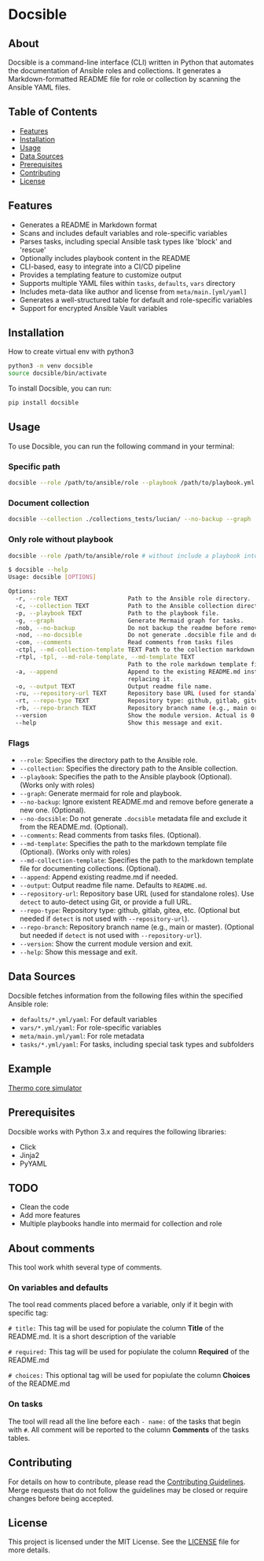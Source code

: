 # Docsible

## About

Docsible is a command-line interface (CLI) written in Python that automates the documentation of Ansible roles and collections. It generates a Markdown-formatted README file for role or collection by scanning the Ansible YAML files.

## Table of Contents

- [Features](#features)
- [Installation](#installation)
- [Usage](#usage)
- [Data Sources](#data-sources)
- [Prerequisites](#prerequisites)
- [Contributing](#contributing)
- [License](#license)

## Features
- Generates a README in Markdown format
- Scans and includes default variables and role-specific variables
- Parses tasks, including special Ansible task types like 'block' and 'rescue'
- Optionally includes playbook content in the README
- CLI-based, easy to integrate into a CI/CD pipeline
- Provides a templating feature to customize output
- Supports multiple YAML files within `tasks`, `defaults`, `vars` directory
- Includes meta-data like author and license from `meta/main.[yml/yaml]`
- Generates a well-structured table for default and role-specific variables
- Support for encrypted Ansible Vault variables

## Installation

How to create virtual env with python3
```bash
python3 -m venv docsible
source docsible/bin/activate
```

To install Docsible, you can run:

```bash
pip install docsible
```

## Usage

To use Docsible, you can run the following command in your terminal:

### Specific path
```bash
docsible --role /path/to/ansible/role --playbook /path/to/playbook.yml --graph
```

### Document collection
```bash
docsible --collection ./collections_tests/lucian/ --no-backup --graph
```

### Only role without playbook
```bash
docsible --role /path/to/ansible/role # without include a playbook into readme
```

```bash
$ docsible --help
Usage: docsible [OPTIONS]

Options:
  -r, --role TEXT                 Path to the Ansible role directory.
  -c, --collection TEXT           Path to the Ansible collection directory.
  -p, --playbook TEXT             Path to the playbook file.
  -g, --graph                     Generate Mermaid graph for tasks.
  -nob, --no-backup               Do not backup the readme before remove.
  -nod, --no-docsible             Do not generate .docsible file and do not include it in README.md.
  -com, --comments                Read comments from tasks files
  -ctpl, --md-collection-template TEXT Path to the collection markdown template file.
  -rtpl, -tpl, --md-role-template, --md-template TEXT
                                  Path to the role markdown template file.
  -a, --append                    Append to the existing README.md instead of
                                  replacing it.
  -o, --output TEXT               Output readme file name.
  -ru, --repository-url TEXT      Repository base URL (used for standalone roles)
  -rt, --repo-type TEXT           Repository type: github, gitlab, gitea, etc.
  -rb, --repo-branch TEXT         Repository branch name (e.g., main or master)
  --version                       Show the module version. Actual is 0.7.17
  --help                          Show this message and exit.
```

### Flags

- `--role`: Specifies the directory path to the Ansible role.
- `--collection`: Specifies the directory path to the Ansible collection.
- `--playbook`: Specifies the path to the Ansible playbook (Optional). (Works only with roles)
- `--graph`: Generate mermaid for role and playbook.
- `--no-backup`: Ignore existent README.md and remove before generate a new one. (Optional).
- `--no-docsible`: Do not generate `.docsible` metadata file and exclude it from the README.md. (Optional).
- `--comments`: Read comments from tasks files. (Optional).
- `--md-template`: Specifies the path to the markdown template file (Optional). (Works only with roles)
- `--md-collection-template`: Specifies the path to the markdown template file for documenting collections. (Optional).
- `--append`: Append existing readme.md if needed.
- `--output`: Output readme file name. Defaults to `README.md`.
- `--repository-url`: Repository base URL (used for standalone roles). Use `detect` to auto-detect using Git, or provide a full URL.
- `--repo-type`: Repository type: github, gitlab, gitea, etc. (Optional but needed if `detect` is not used with `--repository-url`).
- `--repo-branch`: Repository branch name (e.g., main or master). (Optional but needed if `detect` is not used with `--repository-url`).
- `--version`: Show the current module version and exit.
- `--help`: Show this message and exit.

## Data Sources

Docsible fetches information from the following files within the specified Ansible role:

- `defaults/*.yml/yaml`: For default variables
- `vars/*.yml/yaml`: For role-specific variables
- `meta/main.yml/yaml`: For role metadata
- `tasks/*.yml/yaml`: For tasks, including special task types and subfolders

## Example
[Thermo core simulator](https://github.com/docsible/thermo-core)

## Prerequisites

Docsible works with Python 3.x and requires the following libraries:

- Click
- Jinja2
- PyYAML

## TODO
- Clean the code
- Add more features
- Multiple playbooks handle into mermaid for collection and role

## About comments

This tool work whith several type of comments.

### On variables and defaults
The tool read comments placed before a variable, only if it begin with specific tag:

`# title:` This tag will be used for popiulate the column **Title** of the README.md. It is a short description of the variable

`# required:` This tag will be used for popiulate the column **Required** of the README.md

`# choices:` This optional tag will be used for popiulate the column **Choices** of the README.md

### On tasks

The tool will read all the line before each `- name:` of the tasks that begin with `#`.
All comment will be reported to the column **Comments** of the tasks tables.

## Contributing

For details on how to contribute, please read the [Contributing Guidelines](CONTRIBUTING.md).
Merge requests that do not follow the guidelines may be closed or require changes before being accepted.

## License

This project is licensed under the MIT License. See the [LICENSE](LICENSE) file for more details.
